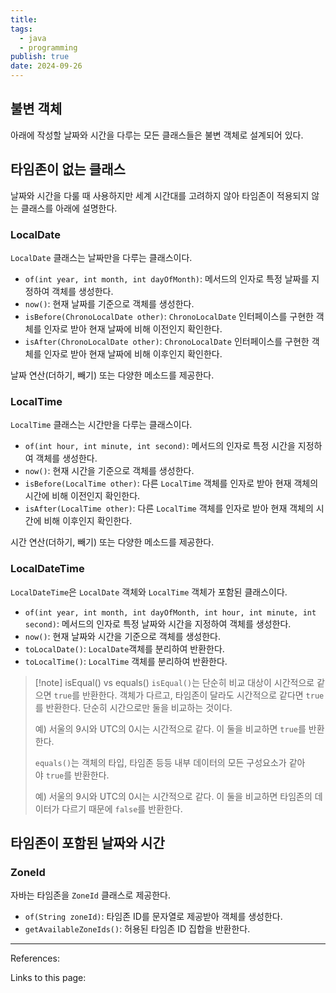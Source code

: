 ```yaml
---
title: 
tags:
  - java
  - programming
publish: true
date: 2024-09-26
---
```

## 불변 객체
아래에 작성할 날짜와 시간을 다루는 모든 클래스들은 불변 객체로 설계되어 있다.

## 타임존이 없는 클래스

날짜와 시간을 다룰 때 사용하지만 세계 시간대를 고려하지 않아 타임존이 적용되지 않는 클래스를 아래에 설명한다.
### LocalDate
`LocalDate` 클래스는 날짜만을 다루는 클래스이다.

- `of(int year, int month, int dayOfMonth)`: 메서드의 인자로 특정 날짜를 지정하여 객체를 생성한다.
- `now()`: 현재 날짜를 기준으로 객체를 생성한다.
- `isBefore(ChronoLocalDate other)`: `ChronoLocalDate` 인터페이스를 구현한 객체를 인자로 받아 현재 날짜에 비해 이전인지 확인한다.
- `isAfter(ChronoLocalDate other)`: `ChronoLocalDate` 인터페이스를 구현한 객체를 인자로 받아 현재 날짜에 비해 이후인지 확인한다.

날짜 연산(더하기, 빼기) 또는 다양한 메소드를 제공한다.

### LocalTime
`LocalTime` 클래스는 시간만을 다루는 클래스이다.

- `of(int hour, int minute, int second)`: 메서드의 인자로 특정 시간을 지정하여 객체를 생성한다.
- `now()`: 현재 시간을 기준으로 객체를 생성한다.
- `isBefore(LocalTime other)`: 다른 `LocalTime` 객체를 인자로 받아 현재 객체의 시간에 비해 이전인지 확인한다.
- `isAfter(LocalTime other)`: 다른 `LocalTime` 객체를 인자로 받아 현재 객체의 시간에 비해 이후인지 확인한다.

시간 연산(더하기, 빼기) 또는 다양한 메소드를 제공한다.

### LocalDateTime
`LocalDateTime`은 `LocalDate` 객체와 `LocalTime` 객체가 포함된 클래스이다.

- `of(int year, int month, int dayOfMonth, int hour, int minute, int second)`: 메서드의 인자로 특정 날짜와 시간을 지정하여 객체를 생성한다.
- `now()`: 현재 날짜와 시간을 기준으로 객체를 생성한다.
- `toLocalDate()`: `LocalDate`객체를 분리하여 반환한다.
- `toLocalTime()`: `LocalTime` 객체를 분리하여 반환한다.

> [!note] isEqual() vs equals()
> `isEqual()`는 단순히 비교 대상이 시간적으로 같으면 `true`를 반환한다. 객체가 다르고, 타임존이 달라도 시간적으로 같다면 `true`를 반환한다. 단순히 시간으로만 둘을 비교하는 것이다.
> 
> 예) 서울의 9시와 UTC의 0시는 시간적으로 같다. 이 둘을 비교하면 `true`를 반환한다.
> 
> `equals()`는 객체의 타입, 타임존 등등 내부 데이터의 모든 구성요소가 같아야 `true`를 반환한다.
> 
> 예) 서울의 9시와 UTC의 0시는 시간적으로 같다. 이 둘을 비교하면 타임존의 데이터가 다르기 때문에 `false`를 반환한다.

## 타임존이 포함된 날짜와 시간
### ZoneId

자바는 타임존을 `ZoneId` 클래스로 제공한다.

- `of(String zoneId)`: 타임존 ID를 문자열로 제공받아 객체를 생성한다.
- `getAvailableZoneIds()`: 허용된 타임존 ID 집합을 반환한다.

---
References: 

Links to this page: 